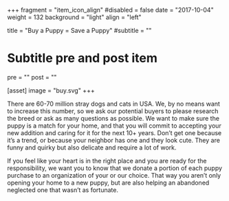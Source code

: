 +++
fragment = "item_icon_align"
#disabled = false
date = "2017-10-04"
weight = 132
background = "light"
align = "left"

title = "Buy a Puppy = Save a Puppy"
#subtitle = ""

# Subtitle pre and post item
pre = ""
post = ""

[asset]
  image = "buy.svg"
+++

There are 60-70 million stray dogs and cats in USA. We, by no means want to increase this number, so we ask our potential buyers to please research the breed or ask as many questions as possible. We want to make sure the puppy is a match for your home, and that you will commit to accepting your new addition and caring for it for the next 10+ years. Don’t get one because it’s a trend, or because your neighbor has one and they look cute. They are funny and quirky but also delicate and require a lot of work.

If you feel like your heart is in the right place and you are ready for the responsibility, we want you to know that we donate a portion of each puppy purchase to an organization of your or our choice. That way you aren’t only opening your home to a new puppy, but are also helping an abandoned neglected one that wasn’t as fortunate.